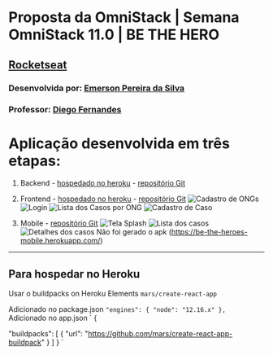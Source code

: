 # Proposta da OmniStack | Semana OmniStack 11.0 | BE THE HERO
## [Rocketseat](https://rocketseat.com.br/)

### Desenvolvida por: [Emerson Pereira da Silva](https://www.linkedin.com/in/emerson-silva-b266b840)

### Professor: [Diego Fernandes](https://www.linkedin.com/in/diego-schell-fernandes)

# Aplicação desenvolvida em três etapas:

1.  Backend - [hospedado no heroku](https://be-the-heroes-backend.herokuapp.com) - [repositório Git](https://github.com/eps364/omnistack-11-backend)


 2.  Frontend - [hospedado no heroku](https://be-the-heroes-frontend.herokuapp.com) - [repositório Git](https://github.com/eps364/omnistack-11-frontend)
![Cadastro de ONGs](img/cadastro_ong.png)
![Login](img/login.png)
![Lista dos Casos por ONG](img/lista_por_ong.png)
![Cadastro de Caso](img/cadastro_caso.png)

 3. Mobile - [repositório Git](https://github.com/eps364/omnistack-11-mobile)
![Tela Splash](img/mobile_splash.png)
![Lista dos casos](img/mobile_Lista_casos.png)
![Detalhes dos casos](img/mobile_detalhes_caso.png)
Não foi gerado o apk (https://be-the-heroes-mobile.herokuapp.com/)

------------
## Para hospedar no Heroku
Usar o buildpacks on Heroku Elements `mars/create-react-app`

Adicionado no package.json
`
"engines": {
    "node": "12.16.x"
  },
  `
Adicionado no app.json
`
{

"buildpacks": [
    {
        "url": "https://github.com/mars/create-react-app-buildpack"
    }
    ]
}
`